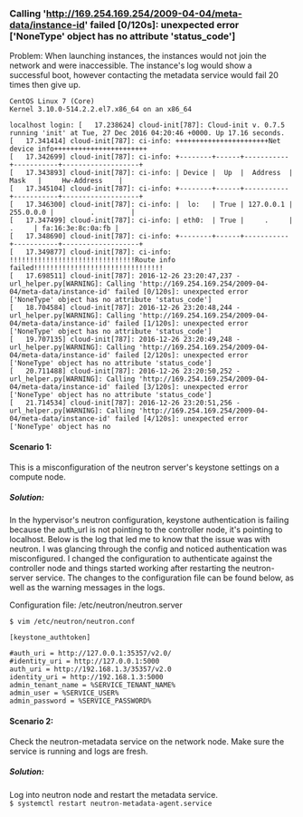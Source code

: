 ### Calling 'http://169.254.169.254/2009-04-04/meta-data/instance-id' failed [0/120s]: unexpected error ['NoneType' object has no attribute 'status_code']

Problem: When launching instances, the instances would not join the network and were inaccessible. The instance's log would show a successful boot, however contacting the metadata service would fail 20 times then give up.  

```
CentOS Linux 7 (Core)
Kernel 3.10.0-514.2.2.el7.x86_64 on an x86_64

localhost login: [   17.238624] cloud-init[787]: Cloud-init v. 0.7.5 running 'init' at Tue, 27 Dec 2016 04:20:46 +0000. Up 17.16 seconds.
[   17.341414] cloud-init[787]: ci-info: +++++++++++++++++++++++Net device info+++++++++++++++++++++++
[   17.342699] cloud-init[787]: ci-info: +--------+------+-----------+-----------+-------------------+
[   17.343893] cloud-init[787]: ci-info: | Device |  Up  |  Address  |    Mask   |     Hw-Address    |
[   17.345104] cloud-init[787]: ci-info: +--------+------+-----------+-----------+-------------------+
[   17.346300] cloud-init[787]: ci-info: |  lo:   | True | 127.0.0.1 | 255.0.0.0 |         .         |
[   17.347499] cloud-init[787]: ci-info: | eth0:  | True |     .     |     .     | fa:16:3e:8c:0a:fb |
[   17.348690] cloud-init[787]: ci-info: +--------+------+-----------+-----------+-------------------+
[   17.349877] cloud-init[787]: ci-info: !!!!!!!!!!!!!!!!!!!!!!!!!!!!!!!Route info failed!!!!!!!!!!!!!!!!!!!!!!!!!!!!!!!!
[   17.698511] cloud-init[787]: 2016-12-26 23:20:47,237 - url_helper.py[WARNING]: Calling 'http://169.254.169.254/2009-04-04/meta-data/instance-id' failed [0/120s]: unexpected error ['NoneType' object has no attribute 'status_code']
[   18.704584] cloud-init[787]: 2016-12-26 23:20:48,244 - url_helper.py[WARNING]: Calling 'http://169.254.169.254/2009-04-04/meta-data/instance-id' failed [1/120s]: unexpected error ['NoneType' object has no attribute 'status_code']
[   19.707135] cloud-init[787]: 2016-12-26 23:20:49,248 - url_helper.py[WARNING]: Calling 'http://169.254.169.254/2009-04-04/meta-data/instance-id' failed [2/120s]: unexpected error ['NoneType' object has no attribute 'status_code']
[   20.711488] cloud-init[787]: 2016-12-26 23:20:50,252 - url_helper.py[WARNING]: Calling 'http://169.254.169.254/2009-04-04/meta-data/instance-id' failed [3/120s]: unexpected error ['NoneType' object has no attribute 'status_code']
[   21.714534] cloud-init[787]: 2016-12-26 23:20:51,256 - url_helper.py[WARNING]: Calling 'http://169.254.169.254/2009-04-04/meta-data/instance-id' failed [4/120s]: unexpected error ['NoneType' object has no
```

#### Scenario 1:
This is a misconfiguration of the neutron server's keystone settings on a compute node.   

##### Solution:
In the hypervisor's neutron configuration, keystone authentication is failing because the auth_url is not pointing to the controller node, it's pointing to localhost. Below is the log that led me to know that the issue was with neutron. I was glancing through the config and noticed authentication was misconfigured. I changed the configuration to authenticate against the controller node and things started working after restarting the neutron-server service. The changes to the configuration file can be found below, as well as the warning messages in the logs.

Configuration file: /etc/neutron/neutron.server  
```
$ vim /etc/neutron/neutron.conf

[keystone_authtoken]

#auth_uri = http://127.0.0.1:35357/v2.0/
#identity_uri = http://127.0.0.1:5000
auth_uri = http://192.168.1.3/35357/v2.0
identity_uri = http://192.168.1.3:5000
admin_tenant_name = %SERVICE_TENANT_NAME%
admin_user = %SERVICE_USER%
admin_password = %SERVICE_PASSWORD%
```

#### Scenario 2:  
Check the neutron-metadata service on the network node. Make sure the service is running and logs are fresh.

##### Solution:  
Log into neutron node and restart the metadata service.  
`$ systemctl restart neutron-metadata-agent.service`
